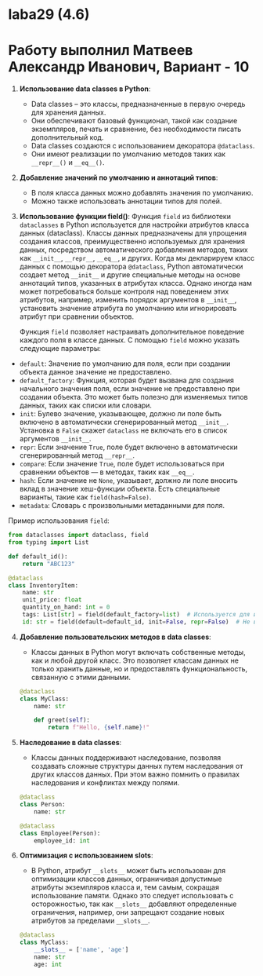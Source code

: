# laba29 (4.6)
# Работу выполнил Матвеев Александр Иванович, Вариант - 10

1. **Использование data classes в Python**:
   - Data classes – это классы, предназначенные в первую очередь для хранения данных.
   - Они обеспечивают базовый функционал, такой как создание экземпляров, печать и сравнение, без необходимости писать дополнительный код.
   - Data classes создаются с использованием декоратора `@dataclass`.
   - Они имеют реализации по умолчанию методов таких как `__repr__()` и `__eq__()`.

2. **Добавление значений по умолчанию и аннотаций типов**:
   - В поля класса данных можно добавлять значения по умолчанию.
   - Можно также использовать аннотации типов для полей.

3. **Использование функции field()**:
   Функция `field` из библиотеки `dataclasses` в Python используется для настройки атрибутов класса данных (dataclass). Классы данных предназначены для упрощения создания классов, преимущественно используемых для хранения данных, посредством автоматического добавления методов, таких как `__init__`, `__repr__`, `__eq__`, и других.
Когда мы декларируем класс данных с помощью декоратора `@dataclass`, Python автоматически создает метод `__init__` и другие специальные методы на основе аннотаций типов, указанных в атрибутах класса. Однако иногда нам может потребоваться больше контроля над поведением этих атрибутов, например, изменить порядок аргументов в `__init__`, установить значение атрибута по умолчанию или игнорировать атрибут при сравнении объектов.

   Функция `field` позволяет настраивать дополнительное поведение каждого поля в классе данных. С помощью `field` можно указать следующие параметры:

  - `default`: Значение по умолчанию для поля, если при создании объекта данное значение не предоставлено.
  - `default_factory`: Функция, которая будет вызвана для создания начального значения поля, если значение не предоставлено при создании объекта. Это может быть полезно для изменяемых типов данных, таких как списки или словари.
  - `init`: Булево значение, указывающее, должно ли поле быть включено в автоматически сгенерированный метод `__init__`. Установка в `False` скажет `dataclass` не включать его в список аргументов `__init__`.
  - `repr`: Если значение `True`, поле будет включено в автоматически сгенерированный метод `__repr__`.
  - `compare`: Если значение `True`, поле будет использоваться при сравнении объектов — в методах, таких как `__eq__`.
  - `hash`: Если значение не `None`, указывает, должно ли поле вносить вклад в значение хеш-функции объекта. Есть специальные варианты, такие как `field(hash=False)`.
  - `metadata`: Словарь с произвольными метаданными для поля.

   Пример использования `field`:
   
   ```python
   from dataclasses import dataclass, field
   from typing import List
   
   def default_id():
       return "ABC123"
   
   @dataclass
   class InventoryItem:
       name: str
       unit_price: float
       quantity_on_hand: int = 0
       tags: List[str] = field(default_factory=list)  # Используется для изменяемых типов
       id: str = field(default=default_id, init=False, repr=False)  # Не включается в __init__ и __repr__
   ```

4. **Добавление пользовательских методов в data classes**:
   - Классы данных в Python могут включать собственные методы, как и любой другой класс. Это позволяет классам данных не только хранить данные, но и предоставлять функциональность, связанную с этими данными.
   ```python
   @dataclass
   class MyClass:
       name: str

       def greet(self):
           return f"Hello, {self.name}!"
   ```

5. **Наследование в data classes**:
   - Классы данных поддерживают наследование, позволяя создавать сложные структуры данных путем наследования от других классов данных. При этом важно помнить о правилах наследования и конфликтах между полями.
   ```python
   @dataclass
   class Person:
       name: str

   @dataclass
   class Employee(Person):
       employee_id: int
   ```
6. **Оптимизация с использованием slots**:
   - В Python, атрибут `__slots__` может быть использован для оптимизации классов данных, ограничивая допустимые атрибуты экземпляров класса и, тем самым, сокращая использование памяти. Однако это следует использовать с осторожностью, так как `__slots__` добавляют определенные ограничения, например, они запрещают создание новых атрибутов за пределами `__slots__`.
   ```python
   @dataclass
   class MyClass:
       __slots__ = ['name', 'age']
       name: str
       age: int
   ```


